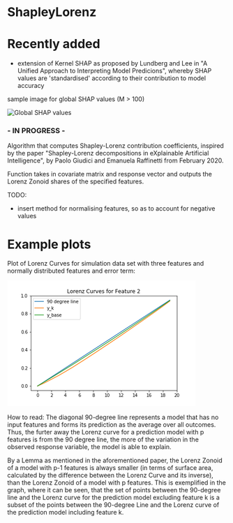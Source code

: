 # ShapleyLorenz

# Recently added
- extension of Kernel SHAP as proposed by Lundberg and Lee in "A Unified Approach to Interpreting Model Predicions", whereby SHAP values are 'standardised' according to their contribution to model accuracy

sample image for global SHAP values (M > 100)

![Global SHAP values](Pictures/Accuracy_score)

### - IN PROGRESS - 

Algorithm that computes Shapley-Lorenz contribution coefficients, inspired by the paper "Shapley-Lorenz decompositions in eXplainable Artificial Intelligence", by Paolo Giudici and Emanuela Raffinetti from February 2020.

Function takes in covariate matrix and response vector and outputs the Lorenz Zonoid shares of the specified features.

TODO:
- insert method for normalising features, so as to account for negative values

# Example plots

Plot of Lorenz Curves for simulation data set with three features and normally distributed features and error term:

![Lorenz curve for feature 2](Pictures/Lorenz_Curve.png)

How to read:
The diagonal 90-degree line represents a model that has no input features and forms its prediction as the average over all outcomes. Thus, the furter away the Lorenz curve for a prediction model with p features is from the 90 degree line, the more of the variation in the observed response variable, the model is able to explain.

By a Lemma as mentioned in the aforementioned paper, the Lorenz Zonoid of a model with p-1 features is always smaller (in terms of surface area, calculated by the difference between the Lorenz Curve and its inverse), than the Lorenz Zonoid of a model with p features. This is exemplified in the graph, where it can be seen, that the set of points between the 90-degree line and the Lorenz curve for the prediction model excluding feature k is a subset of the points between the 90-degree Line and the Lorenz curve of the prediction model including feature k.
